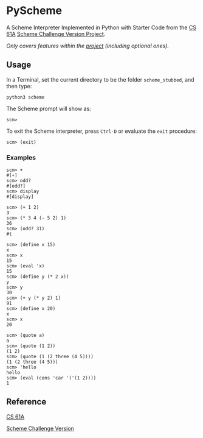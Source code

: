 # PyScheme
A Scheme Interpreter Implemented in Python with Starter Code from the [CS 61A](https://cs61a.org/) [Scheme Challenge Version Project](https://inst.eecs.berkeley.edu/~cs61a/fa20/proj/scheme_stubbed/).

_Only covers features within the [project](https://inst.eecs.berkeley.edu/~cs61a/fa20/proj/scheme_stubbed/) (including optional ones)._

## Usage
In a Terminal, set the current directory to be the folder ```scheme_stubbed```, and then type:
```
python3 scheme
```
The Scheme prompt will show as:
```
scm> 
```
To exit the Scheme interpreter, press ```Ctrl-D``` or evaluate the ```exit``` procedure:
```
scm> (exit)
```
### Examples
```
scm> +
#[+]
scm> odd?
#[odd?]
scm> display
#[display]

scm> (+ 1 2)
3
scm> (* 3 4 (- 5 2) 1)
36
scm> (odd? 31)
#t

scm> (define x 15)
x
scm> x
15
scm> (eval 'x)
15
scm> (define y (* 2 x))
y
scm> y
30
scm> (+ y (* y 2) 1)
91
scm> (define x 20)
x
scm> x
20

scm> (quote a)
a
scm> (quote (1 2))
(1 2)
scm> (quote (1 (2 three (4 5))))
(1 (2 three (4 5)))
scm> 'hello
hello
scm> (eval (cons 'car '('(1 2))))
1
```
## Reference
[CS 61A](https://cs61a.org/)

[Scheme Challenge Version](https://inst.eecs.berkeley.edu/~cs61a/fa20/proj/scheme_stubbed/)
